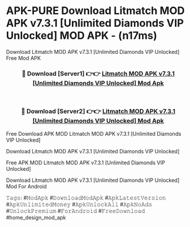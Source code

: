 # APK-PURE Download Litmatch MOD APK v7.3.1 [Unlimited Diamonds VIP Unlocked] MOD APK - (n17ms)
Download Litmatch MOD APK v7.3.1 [Unlimited Diamonds VIP Unlocked] Free Mod APK

<div align="center">
<h3>🔴 Download [Server1] 👉👉 <a href="https://apk-comot.site?title=Litmatch_MOD_APK_v7.3.1_[Unlimited_Diamonds_VIP_Unlocked]">Litmatch MOD APK v7.3.1 [Unlimited Diamonds VIP Unlocked] Mod Apk</a></h3><br>

<h3>🔴 Download [Server2] 👉👉 <a href="https://apk-comot.site?title=Litmatch_MOD_APK_v7.3.1_[Unlimited_Diamonds_VIP_Unlocked]">Litmatch MOD APK v7.3.1 [Unlimited Diamonds VIP Unlocked] Mod Apk</a></h3>
</div>


Free Download APK MOD Litmatch MOD APK v7.3.1 [Unlimited Diamonds VIP Unlocked]

Download Litmatch MOD APK v7.3.1 [Unlimited Diamonds VIP Unlocked] 

Free APK MOD Litmatch MOD APK v7.3.1 [Unlimited Diamonds VIP Unlocked] 

Download Litmatch MOD APK v7.3.1 [Unlimited Diamonds VIP Unlocked] Mod For Android

𝚃𝚊𝚐𝚜: #𝙼𝚘𝚍𝙰𝚙𝚔 #𝙳𝚘𝚠𝚗𝚕𝚘𝚊𝚍𝙼𝚘𝚍𝙰𝚙𝚔 #𝙰𝚙𝚔𝙻𝚊𝚝𝚎𝚜𝚝𝚅𝚎𝚛𝚜𝚒𝚘𝚗 #𝙰𝚙𝚔𝚄𝚗𝚕𝚒𝚖𝚒𝚝𝚎𝚍𝙼𝚘𝚗𝚎𝚢 #𝙰𝚙𝚔𝚄𝚗𝚕𝚘𝚌𝚔𝙰𝚕𝚕 #𝙰𝚙𝚔𝙽𝚘𝙰𝚍𝚜 #𝚄𝚗𝚕𝚘𝚌𝚔𝙿𝚛𝚎𝚖𝚒𝚞𝚖 #𝙵𝚘𝚛𝙰𝚗𝚍𝚛𝚘𝚒𝚍 #𝙵𝚛𝚎𝚎𝙳𝚘𝚠𝚗𝚕𝚘𝚊𝚍 #home_design_mod_apk